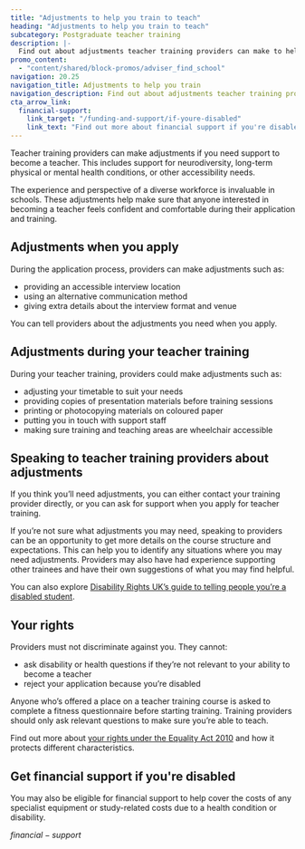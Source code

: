 ```yaml
---
title: "Adjustments to help you train to teach"
heading: "Adjustments to help you train to teach"
subcategory: Postgraduate teacher training
description: |-
  Find out about adjustments teacher training providers can make to help you train.
promo_content:
  - "content/shared/block-promos/adviser_find_school"
navigation: 20.25
navigation_title: Adjustments to help you train
navigation_description: Find out about adjustments teacher training providers can make to help you train.
cta_arrow_link:
  financial-support:
    link_target: "/funding-and-support/if-youre-disabled"
    link_text: "Find out more about financial support if you're disabled"
---
```


Teacher training providers can make adjustments if you need support to become a teacher. This includes support for neurodiversity, long-term physical or mental health conditions, or other accessibility needs.

The experience and perspective of a diverse workforce is invaluable in schools. These adjustments help make sure that anyone interested in becoming a teacher feels confident and comfortable during their application and training.

## Adjustments when you apply 

During the application process, providers can make adjustments such as: 

* providing an accessible interview location  
* using an alternative communication method 
* giving extra details about the interview format and venue

You can tell providers about the adjustments you need when you apply. 

## Adjustments during your teacher training 

During your teacher training, providers could make adjustments such as: 

* adjusting your timetable to suit your needs 
* providing copies of presentation materials before training sessions 
* printing or photocopying materials on coloured paper 
* putting you in touch with support staff 
* making sure training and teaching areas are wheelchair accessible 

## Speaking to teacher training providers about adjustments 

If you think you’ll need adjustments, you can either contact your training provider directly, or you can ask for support when you apply for teacher training. 

If you’re not sure what adjustments you may need, speaking to providers can be an opportunity to get more details on the course structure and expectations. This can help you to identify any situations where you may need adjustments. Providers may also have had experience supporting other trainees and have their own suggestions of what you may find helpful.  

You can also explore [Disability Rights UK’s guide to telling people you’re a disabled student](https://www.disabilityrightsuk.org/resources/telling-people-you%E2%80%99re-disabled-clear-and-easy-guide-students).  

## Your rights

Providers must not discriminate against you. They cannot:

- ask disability or health questions if they’re not relevant to your ability to become a teacher
- reject your application because you’re disabled

Anyone who’s offered a place on a teacher training course is asked to complete a fitness questionnaire before starting training. Training providers should only ask relevant questions to make sure you’re able to teach.

Find out more about [your rights under the Equality Act 2010](https://www.equalityhumanrights.com/equality/equality-act-2010/your-rights-under-equality-act-2010) and how it protects different characteristics.

## Get financial support if you're disabled

You may also be eligible for financial support to help cover the costs of any specialist equipment or study-related costs due to a health condition or disability.

$financial-support$
